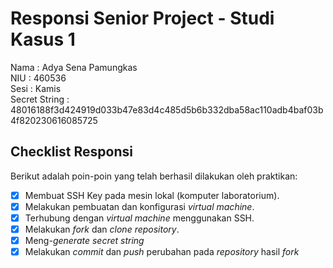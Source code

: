 # Responsi Senior Project - Studi Kasus 1

Nama : Adya Sena Pamungkas  
NIU : 460536  
Sesi : Kamis  
Secret String : 48016188f3d424919d033b47e83d4c485d5b6b332dba58ac110adb4baf03b4f820230616085725

## Checklist Responsi

Berikut adalah poin-poin yang telah berhasil dilakukan oleh praktikan:

- [x] Membuat SSH Key pada mesin lokal (komputer laboratorium).
- [x] Melakukan pembuatan dan konfigurasi _virtual machine_.
- [x] Terhubung dengan _virtual machine_ menggunakan SSH.
- [x] Melakukan _fork_ dan _clone_ _repository_.
- [x] Meng-_generate_ _secret string_
- [x] Melakukan _commit_ dan _push_ perubahan pada _repository_ hasil _fork_
